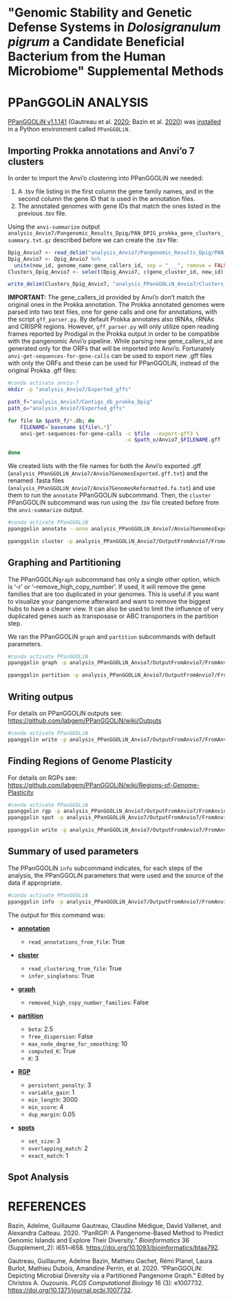 "Genomic Stability and Genetic Defense Systems in *Dolosigranulum
pigrum* a Candidate Beneficial Bacterium from the Human Microbiome"
Supplemental Methods
================

# PPanGGOLiN ANALYSIS

[PPanGGOLiN v1.1.141](https://github.com/labgem/PPanGGOLiN/releases)
(Gautreau et al. [2020](#ref-gautreau2020); Bazin et al.
[2020](#ref-bazin2020)) was
[installed](https://github.com/labgem/PPanGGOLiN/wiki/Installation) in a
Python environment called `PPanGGOLiN.`

## Importing Prokka annotations and Anvi’o 7 clusters

In order to import the Anvi’o clustering into PPanGGOLiN we needed:

1.  A .tsv file listing in the first column the gene family names, and
    in the second column the gene ID that is used in the annotation
    files.
2.  The annotated genomes with gene IDs that match the ones listed in
    the previous .tsv file.

Using the `anvi-summarize` output
`analysis_Anvio7/Pangenomic_Results_Dpig/PAN_DPIG_prokka_gene_clusters_summary.txt.gz`
described before we can create the .tsv
file:

``` r
Dpig_Anvio7 <- read_delim("analysis_Anvio7/Pangenomic_Results_Dpig/PAN_DPIG_prokka_gene_clusters_summary.txt.gz", "\t")
Dpig_Anvio7 <- Dpig_Anvio7 %>% 
  unite(new_id, genome_name:gene_callers_id, sep = "___", remove = FALSE)
Clusters_Dpig_Anvio7 <- select(Dpig_Anvio7, c(gene_cluster_id, new_id))
```

``` r
write_delim(Clusters_Dpig_Anvio7, "analysis_PPanGGOLiN_Anvio7/Clusters_Dpig_Anvio7.tsv", col_names=FALSE)
```

**IMPORTANT:** The gene\_callers\_id provided by Anvi’o don’t match the
original ones in the Prokka annotation. The Prokka annotated genomes
were parsed into two text files, one for gene calls and one for
annotations, with the script `gff_parser.py`. By default Prokka
annotates also tRNAs, rRNAs and CRISPR regions. However, `gff_parser.py`
will only utilize open reading frames reported by Prodigal in the Prokka
output in order to be compatible with the pangenomic Anvi’o pipeline.
While parsing new gene\_callers\_id are generated only for the ORFs that
will be imported into Anvi’o. Fortunately
`anvi-get-sequences-for-gene-calls` can be used to export new .gff files
with only the ORFs and these can be used for PPanGGOLiN, instead of the
original Prokka .gff files:

``` bash
#conda activate anvio-7
mkdir -p "analysis_Anvio7/Exported_gffs"

path_f="analysis_Anvio7/Contigs_db_prokka_Dpig"
path_o="analysis_Anvio7/Exported_gffs"

for file in $path_f/*.db; do
    FILENAME=`basename ${file%.*}`
    anvi-get-sequences-for-gene-calls -c $file --export-gff3 \
                                      -o $path_o/Anvio7_$FILENAME.gff
      
done
```

We created lists with the file names for both the Anvi’o exported .gff
(`analysis_PPanGGOLiN_Anvio7/Anvio7GenomesExported.gff.txt`) and the
renamed .fasta files
(`analysis_PPanGGOLiN_Anvio7/Anvio7GenomesReformatted.fa.txt`) and use
them to run the `annotate` PPanGGOLiN subcommand. Then, the `cluster`
PPanGGOLiN subcommand was run using the .tsv file created before from
the `anvi-summarize` output.

``` bash
#conda activate PPanGGOLiN
ppanggolin annotate --anno analysis_PPanGGOLiN_Anvio7/Anvio7GenomesExported.gff.txt --fasta analysis_PPanGGOLiN_Anvio7/Anvio7GenomesReformatted.fa.txt -o analysis_PPanGGOLiN_Anvio7/OutputFromAnvio7 --basename FromAnvio7

ppanggolin cluster -p analysis_PPanGGOLiN_Anvio7/OutputFromAnvio7/FromAnvio7.h5 --clusters analysis_PPanGGOLiN_Anvio7/Clusters_Dpig_Anvio7.tsv --infer_singletons
```

## Graphing and Partitioning

The PPanGGOLiN`graph` subcommand has only a single other option, which
is ‘-r’ or ‘–remove\_high\_copy\_number’. If used, it will remove the
gene families that are too duplicated in your genomes. This is useful if
you want to visualize your pangenome afterward and want to remove the
biggest hubs to have a clearer view. It can also be used to limit the
influence of very duplicated genes such as transposase or ABC
transporters in the partition step.

We ran the PPanGGOLiN `graph` and `partition` subcommands with default
parameters.

``` bash
#conda activate PPanGGOLiN
ppanggolin graph -p analysis_PPanGGOLiN_Anvio7/OutputFromAnvio7/FromAnvio7.h5

ppanggolin partition -p analysis_PPanGGOLiN_Anvio7/OutputFromAnvio7/FromAnvio7.h5
```

## Writing outpus

For details on PPanGGOLiN outputs see:
<https://github.com/labgem/PPanGGOLiN/wiki/Outputs>

``` bash
#conda activate PPanGGOLiN
ppanggolin write -p analysis_PPanGGOLiN_Anvio7/OutputFromAnvio7/FromAnvio7.h5 -o analysis_PPanGGOLiN_Anvio7/OutputFromAnvio7 --light_gexf --gexf  --csv --Rtab --stats --partitions --projection --families_tsv -f
```

## Finding Regions of Genome Plasticity

For details on RGPs see:
<https://github.com/labgem/PPanGGOLiN/wiki/Regions-of-Genome-Plasticity>

``` bash
#conda activate PPanGGOLiN
ppanggolin rgp -p analysis_PPanGGOLiN_Anvio7/OutputFromAnvio7/FromAnvio7.h5
ppanggolin spot -p analysis_PPanGGOLiN_Anvio7/OutputFromAnvio7/FromAnvio7.h5 --draw_hotspots -o analysis_PPanGGOLiN_Anvio7/OutputFromAnvio7/spots

ppanggolin write -p analysis_PPanGGOLiN_Anvio7/OutputFromAnvio7/FromAnvio7.h5 -o analysis_PPanGGOLiN_Anvio7/OutputFromAnvio7 --regions --spots -f
```

## Summary of used parameters

The PPanGGOLiN `info` subcommand indicates, for each steps of the
analysis, the PPanGGOLiN parameters that were used and the source of the
data if appropriate.

``` bash
#conda activate PPanGGOLiN
ppanggolin info -p analysis_PPanGGOLiN_Anvio7/OutputFromAnvio7/FromAnvio7.h5 --parameters
```

The output for this command was:

  - <u>**annotation**</u>
    
      - `read_annotations_from_file`: True

  - <u>**cluster**</u>
    
      - `read_clustering_from_file`: True
      - `infer_singletons`: True

  - <u>**graph**</u>
    
      - `removed_high_copy_number_families`: False

  - <u>**partition**</u>
    
      - `beta`: 2.5
      - `free_dispersion`: False
      - `max_node_degree_for_smoothing`: 10
      - `computed_K`: True
      - `K`: 3

  - <u>**RGP**</u>
    
      - `persistent_penalty`: 3
      - `variable_gain`: 1
      - `min_length`: 3000
      - `min_score`: 4
      - `dup_margin`: 0.05

  - <u>**spots**</u>
    
      - `set_size`: 3
      - `overlapping_match`: 2
      - `exact_match`: 1

## Spot Analysis

# <span class="ul">REFERENCES</span>

<div id="refs" class="references">

<div id="ref-bazin2020">

Bazin, Adelme, Guillaume Gautreau, Claudine Médigue, David Vallenet, and
Alexandra Calteau. 2020. “PanRGP: A Pangenome-Based Method to Predict
Genomic Islands and Explore Their Diversity.” *Bioinformatics* 36
(Supplement\_2): i651–i658.
<https://doi.org/10.1093/bioinformatics/btaa792>.

</div>

<div id="ref-gautreau2020">

Gautreau, Guillaume, Adelme Bazin, Mathieu Gachet, Rémi Planel, Laura
Burlot, Mathieu Dubois, Amandine Perrin, et al. 2020. “PPanGGOLiN:
Depicting Microbial Diversity via a Partitioned Pangenome Graph.” Edited
by Christos A. Ouzounis. *PLOS Computational Biology* 16 (3): e1007732.
<https://doi.org/10.1371/journal.pcbi.1007732>.

</div>

</div>
